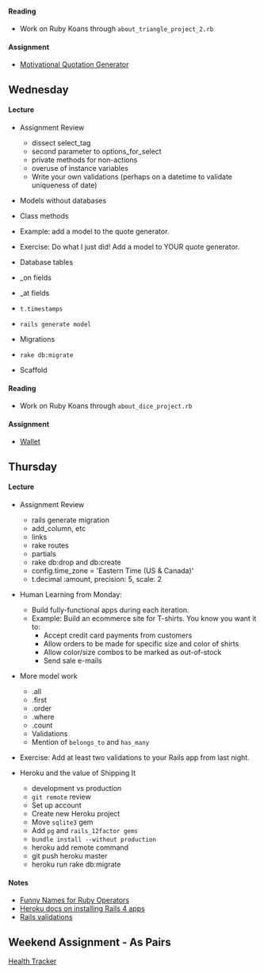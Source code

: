
#### Reading

* Work on Ruby Koans through `about_triangle_project_2.rb`

#### Assignment

* [Motivational Quotation Generator](https://github.com/tiyd-rails-2015-01/motivational_quotations)


## Wednesday

#### Lecture

* Assignment Review
  * dissect select_tag
  * second parameter to options_for_select
  * private methods for non-actions
  * overuse of instance variables
  * Write your own validations (perhaps on a datetime to validate uniqueness of date)

* Models without databases
* Class methods
* Example: add a model to the quote generator.
* Exercise: Do what I just did!  Add a model to YOUR quote generator. <!-- This was not great. -->

* Database tables
* _on fields
* _at fields
* `t.timestamps`
* `rails generate model`
* Migrations
* `rake db:migrate`
* Scaffold

#### Reading

* Work on Ruby Koans through `about_dice_project.rb`

#### Assignment

* [Wallet](https://github.com/tiyd-rails-2015-01/wallet)

## Thursday

#### Lecture

* Assignment Review
  * rails generate migration
  * add_column, etc
  * links
  * rake routes
  * partials
  * rake db:drop and db:create
  * config.time_zone = 'Eastern Time (US & Canada)'
  * t.decimal :amount, precision: 5, scale: 2

* Human Learning from Monday:
  * Build fully-functional apps during each iteration.
  * Example: Build an ecommerce site for T-shirts.  You know you want it to:
    * Accept credit card payments from customers
    * Allow orders to be made for specific size and color of shirts
    * Allow color/size combos to be marked as out-of-stock
    * Send sale e-mails

* More model work
  * .all
  * .first
  * .order
  * .where
  * .count
  * Validations
  * Mention of `belongs_to` and `has_many`
* Exercise: Add at least two validations to your Rails app from last night. <!-- This went surprisingly well -->

* Heroku and the value of Shipping It
  * development vs production
  * `git remote` review
  * Set up account
  * Create new Heroku project
  * Move `sqlite3` gem
  * Add `pg` and `rails_12factor gems`
  * `bundle install --without production`
  * heroku add remote command
  * git push heroku master
  * heroku run rake db:migrate

#### Notes

* [Funny Names for Ruby Operators](http://ruby-operators.herokuapp.com/)
* [Heroku docs on installing Rails 4 apps](https://devcenter.heroku.com/articles/rails4)
* [Rails validations](http://apidock.com/rails/ActiveModel/Validations/ClassMethods/validates)

## Weekend Assignment - As Pairs

[Health Tracker](https://github.com/tiyd-rails-2015-01/health_tracker)
